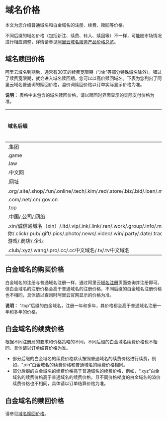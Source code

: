 # 域名价格

本文为您介绍普通域名和白金域名的注册、续费、赎回等价格。

不同后缀的域名价格（包括新注、续费、转入、赎回等）不一样，可能随市场情况进行相应调整，详情请参见[阿里云域名服务产品价格总览](https://wanwang.aliyun.com/help/price.html?spm=5176.1825329.1003.4.8eKQ4Z)。

## 域名赎回价格

阿里云域名到期后，通常有30天的续费宽限期（“.hk”等部分特殊域名除外）。错过了续费宽限期，就会进入域名赎回期，您可以以高价赎回域名。下表为您列出了阿里云域名普通词的赎回价格，溢价词赎回价格以订单实际显示价格为准。

**说明：** 表格中未包含的域名赎回价格，请以赎回时界面显示的实际支付价格为准。

|域名后缀|赎回价格（人民币：元）|
|:---|:----------|
|.集团|28800|
|.game|5000|
|.law|4000|
|.中文网|3000|
|.网址|2800|
|.org/.site/.shop/.fun/.online/.tech/.kim/.red/.store/.biz/.bid/.loan/.men/.pw/.website/.press/.wiki/.design/.live/.studio/.games/.co/.so/.hk/.run/.biz中文域名/.name/.在线|2000|
|.com/.net/.cn/.gov.cn|1200|
|.top|1500|
|.中国/.公司/.网络|1200|
|.xin/诚信通域名（xin）/.ltd/.vip/.ink/.link/.ren/.work/.group/.info/.mobi/.我爱你/.click/.pub/.gift/.pics/.photo/.news/.video/.win/.party/.date/.trade/.science/.space/.rocks/.band/.engineer/.market/.social/.software/.lawyer/.mom/.lol/.work/.help/.me/.tel/.asia/.fund/.email/.team/.center/.游戏/.商店/.企业|1000|
|.club/.xyz/.wang/.pro/.cc/.cc中文域名/.tv/.tv中文域名|500|

## 白金域名的购买价格

白金域名的注册与普通域名注册一样，通过阿里云[域名注册](https://wanwang.aliyun.com/domain/premium)页面查询并注册即可。但白金域名的注册价格会高于普通域名的注册价格，不同后缀的白金域名注册价格也不相同，具体请以查询时阿里云官网显示的价格为准。

**说明：** “.top”后缀的白金域名，注册一年和多年，其价格都会高于普通域名注册一年和多年的价格。

## 白金域名的续费价格

根据不同注册局的要求和价格策略的不同，不同后缀的白金域名续费价格也不相同，具体请以订单结算价格为准。

-   部分后缀的白金域名的续费价格默认按照普通域名的续费价格进行续费，例如，“.xin”白金域名的续费价格和普通域名的续费价格相同。
-   部分后缀的白金域名的续费价格高于普通域名的续费价格，例如，“.xyz”白金域名的续费价格高于普通域名的续费价格，且不同价格梯度的白金域名的溢价续费价格也不相同，具体请以订单结算价格为准。

## 白金域名的赎回价格

请参见[域名赎回价格](#section_n3z_znv_12b)。

